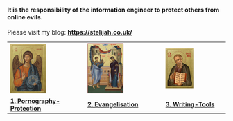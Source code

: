 <!-- # St. Elijah Evangelisation -->

#### It is the responsibility of the information engineer to protect others from online evils.

Please visit my blog: <a href="https://stelijah.co.uk/"><b>https://stelijah.co.uk/</b></a>

<table>
    <tr>
        <td>
            <a href="https://github.com/Pornography-Protection">
            <img src="./assets/Archangel Michael.jpg" alt="Archangel Michael" width="50%" style="border: 0px black dotted; border-radius: 0px; padding: 0px;" />
            </a>
        </td>
        <td>
            <a href="https://github.com/Evangelisation">
            <img src="./assets/Annunciation of the Theotokos.jpg" alt="Annunciation of the Theotokos" width="50%" style="border: 0px black dotted; border-radius: 0px; padding: 0px;" />
            </a>
        </td>
        <td>
            <a href="https://github.com/Writing-Tools">
            <img src="./assets/LRPSaintJohntheTheologian_1800x1800.jpg" alt="SaintJohntheTheologian" width="50%" style="border: 0px black dotted; border-radius: 0px; padding: 0px;" />
            </a>
        </td>
    </tr>
    <tr>
        <td>
                <a href="https://github.com/Pornography-Protection"><b>1. Pornography-Protection</b></a>
        </td>
        <td>
                <a href="https://github.com/Evangelisation"><b>2. Evangelisation</b></a>
        </td>
        <td>
                <a href="https://github.com/Writing-Tools"><b>3. Writing-Tools</b></a>
        </td>
    </tr>
</table>
